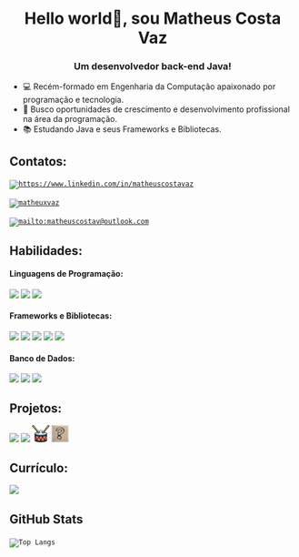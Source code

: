 <h1 align="center">Hello world👋, sou Matheus Costa Vaz</h1>
<h3 align="center">Um desenvolvedor back-end Java!</h3>

- 💻 Recém-formado em Engenharia da Computação apaixonado por programação e tecnologia.
- 🚀 Busco oportunidades de crescimento e desenvolvimento profissional na área da programação.
- 📚 Estudando Java e seus Frameworks e Bibliotecas.

<h2 align="left">Contatos:</h2>
<p align="left">
<code><a href="https://www.linkedin.com/in/matheuscostavaz" target="_blank"><img height="30" src="https://img.shields.io/badge/in%2FMatheusCostaVaz-D0D4CA?style=for-the-badge&logo=linkedin&logoColor=blue" alt="https://www.linkedin.com/in/matheuscostavaz"/></a></code> 
 
<code><a href="https://instagram.com/matheuxvaz" target="blank"><img  height="30" src="https://img.shields.io/badge/matheuxvaz-D0D4CA?style=for-the-badge&logo=instagram" alt="matheuxvaz" /></a></code> 
 
<code><a href="mailto:matheuscostav@outlook.com" target="blank"><img  height="30" src="https://img.shields.io/badge/matheuscostav%40outlook.com-D0D4CA?style=for-the-badge&logo=microsoft-outlook&logoColor=blue" alt="mailto:matheuscostav@outlook.com" /></a></code>
</p>

<h2 align="left">Habilidades:</h2>
<p align="left">
  <h4 align="left">Linguagens de Programação:</h4> 
  <code><a href="https://www.java.com" target="blank"><img height="30" src="https://img.shields.io/badge/java-%23ED8B00.svg?style=for-the-badge&logo=openjdk&logoColor=white"></a></code>
  <code><a href="https://developer.mozilla.org/en-US/docs/Web/JavaScript" target="blank"><img height="30" src="https://img.shields.io/badge/JavaScript-F7DF1E?style=for-the-badge&logo=javascript&logoColor=white"></a></code>
  <code><a href="https://www.python.org/" target="blank"><img height="30" src="https://img.shields.io/badge/Python-14354C?style=for-the-badge&logo=python&logoColor=white"></a></code>  

  <h4 align="left">Frameworks e Bibliotecas:</h4> 
  <code><a href="https://spring.io/" target="blank"><img height="30" src="https://img.shields.io/badge/spring-%236DB33F.svg?style=for-the-badge&logo=spring&logoColor=white"></a></code>
  <code><a href="https://nodejs.org/en" target="blank"><img height="30" src="https://img.shields.io/badge/node.js-6DA55F?style=for-the-badge&logo=node.js&logoColor=white"></a></code>
  <code><a href="https://vuejs.org/" target="blank"><img height="30" src="https://img.shields.io/badge/vuejs-%2335495e.svg?style=for-the-badge&logo=vuedotjs&logoColor=%234FC08D"></a></code>
  <code><a href="https://angular.io/" target="blank"><img height="30" src="https://img.shields.io/badge/Angular-DD0031?style=for-the-badge&logo=angular&logoColor=white"></a></code>
  <code><a href="https://pandas.pydata.org/" target="blank"><img height="30" src="https://img.shields.io/badge/pandas-%23150458.svg?style=for-the-badge&logo=pandas&logoColor=white"></a></code>  

  <h4 align="left">Banco de Dados:</h4> 
  <code><a href="https://www.mysql.com/" target="blank"><img height="30" src="https://img.shields.io/badge/Mysql-797676?style=for-the-badge&logo=mysql&logoColor=blue"></a></code>
  <code><a href="https://www.postgresql.org/" target="blank"><img height="30" src="https://img.shields.io/badge/postgres-%23316192.svg?style=for-the-badge&logo=postgresql&logoColor=white"></a></code>
  <code><a href="https://www.microsoft.com/pt-br/sql-server" target="blank"><img height="30" src="https://img.shields.io/badge/Microsoft%20SQL%20Server-CC2927?style=for-the-badge&logo=microsoft%20sql%20server&logoColor=white"></a></code>
</p>

<h2 align="left">Projetos:</h2>
<code><a href="https://deliciasroyal.matheuscostav.vercel.app/" target="blank"><img height="30" src="https://github.com/MatheusCostaVaz/front-delicias-royal/blob/main/imagens/logo.png?raw=true"></a></code>
<code><a href="https://fokus.matheuscostav.vercel.app/" target="blank"><img height="30" src="https://raw.githubusercontent.com/MatheusCostaVaz/foco/main/imagens/favicon.ico"></a></code>
<code><a href="https://bateria.matheuscostav.vercel.app/" target="blank"><img height="30" src="https://github.com/MatheusCostaVaz/bateria/blob/main/images/bateria.png?raw=true"></a></code>
<code><a href="https://numerosecreto.matheuscostav.vercel.app/" target="blank"><img height="30" src="https://github.com/MatheusCostaVaz/numero-secreto/blob/main/imagens/icon.png?raw=true"></a></code>

<h2 align="left">Currículo:</h2>
<code><a href="https://uniceuma-my.sharepoint.com/:b:/g/personal/matheus92274_ceuma_com_br/ESj-TLI7pjZPhYdpksC8v80Bj4J0PFMIZVU5eoYs3d7kmA?e=lLrqla" target="blank"><img height="30" src="https://img.shields.io/badge/CURR%C3%8DCULO-797676?style=for-the-badge&logo=readdotcv&logoColor=black"></a></code>

<h2>GitHub Stats</h2>

<code>![Top Langs](https://github-readme-stats-git-masterrstaa-rickstaa.vercel.app/api/top-langs/?username=MatheusCostaVaz&layout=compact&bg_color=000&border_color=30A3DC&title_color=E94D5F&text_color=FFF)</code>
